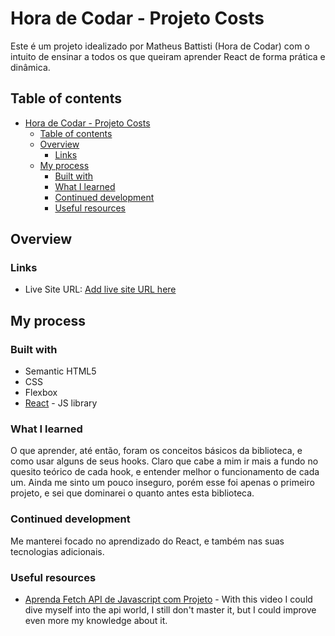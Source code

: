 # Hora de Codar - Projeto Costs

Este é um projeto idealizado por Matheus Battisti (Hora de Codar) com o intuito de ensinar a todos os que queiram aprender React de forma prática e dinâmica.

## Table of contents

- [Hora de Codar - Projeto Costs](#hora-de-codar---projeto-costs)
  - [Table of contents](#table-of-contents)
  - [Overview](#overview)
    - [Links](#links)
  - [My process](#my-process)
    - [Built with](#built-with)
    - [What I learned](#what-i-learned)
    - [Continued development](#continued-development)
    - [Useful resources](#useful-resources)

## Overview

### Links

- Live Site URL: [Add live site URL here](https://costsproject.netlify.app)

## My process

### Built with

- Semantic HTML5
- CSS
- Flexbox
- [React](https://reactjs.org/) - JS library

### What I learned

O que aprender, até então, foram os conceitos básicos da biblioteca, e como usar alguns de seus hooks. Claro que cabe a mim ir mais a fundo no quesito teórico de cada hook, e entender melhor o funcionamento de cada um. Ainda me sinto um pouco inseguro, porém esse foi apenas o primeiro projeto, e sei que dominarei o quanto antes esta biblioteca.

### Continued development

Me manterei focado no aprendizado do React, e também nas suas tecnologias adicionais.

### Useful resources

- [Aprenda Fetch API de Javascript com Projeto](https://www.youtube.com/watch?v=qIGYM4S8x50&t=1149s) - With this video I could dive myself into the api world, I still don't master it, but I could improve even more my knowledge about it.
